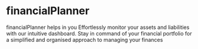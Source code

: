 # financialPlanner
financialPlanner helps in you Effortlessly monitor your assets and liabilities with our intuitive dashboard. Stay in command of your financial portfolio for a simplified and organised approach to managing your finances
